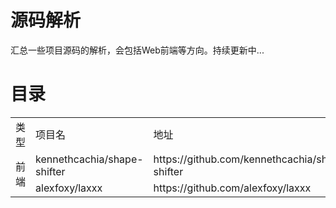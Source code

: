 源码解析
===
汇总一些项目源码的解析，会包括Web前端等方向。持续更新中...

目录
===
<table>
  <tr>
    <td width="60px">类型</td>
    <td width="240px">项目名</td>
    <td>地址</td>
  </tr>
  <tr>
    <td rowspan="2">前端</td>
    <td>kennethcachia/shape-shifter</td>
    <td>https://github.com/kennethcachia/shape-shifter</td>
  </tr>
  <tr>
    <td>alexfoxy/laxxx</td>
    <td>https://github.com/alexfoxy/laxxx</td>
  </tr>
</table>
